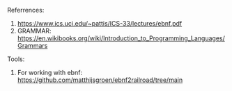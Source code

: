 Referrences:
1. https://www.ics.uci.edu/~pattis/ICS-33/lectures/ebnf.pdf
2. GRAMMAR: https://en.wikibooks.org/wiki/Introduction_to_Programming_Languages/Grammars

Tools:
1. For working with ebnf:
https://github.com/matthijsgroen/ebnf2railroad/tree/main